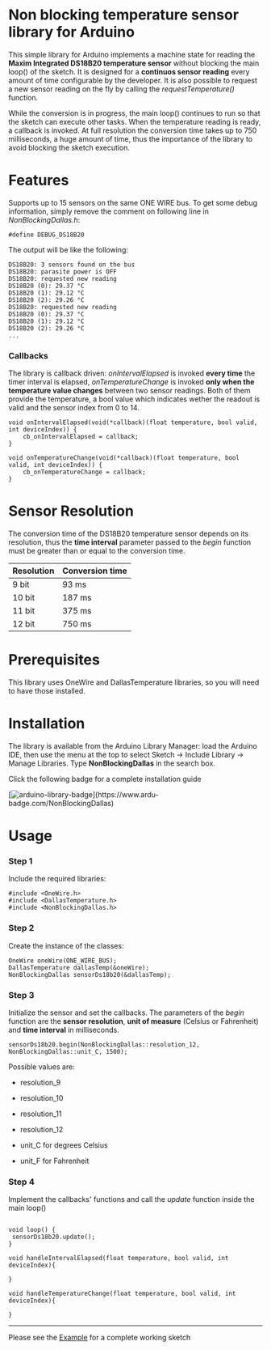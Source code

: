 
# Non blocking temperature sensor library for Arduino

This simple library for Arduino implements a machine state for reading the **Maxim Integrated DS18B20 temperature sensor** without blocking the main loop() of the sketch. It is designed for a **continuos sensor reading** every amount of time configurable by the developer. It is also possible to request a new sensor reading on the fly by calling the *requestTemperature()* function.  

While the conversion is in progress, the main loop() continues to run so that the sketch can execute other tasks. When the temperature reading is ready, a callback is invoked. At full resolution the conversion time takes up to 750 milliseconds, a huge amount of time, thus the importance of the library to avoid blocking the sketch execution.

# Features

Supports up to 15 sensors on the same ONE WIRE bus. To get some debug information, simply remove the comment on following line in *NonBlockingDallas.h*:

```
#define DEBUG_DS18B20
```

The output will be like the following:

```
DS18B20: 3 sensors found on the bus
DS18B20: parasite power is OFF
DS18B20: requested new reading
DS18B20 (0): 29.37 °C
DS18B20 (1): 29.12 °C
DS18B20 (2): 29.26 °C
DS18B20: requested new reading
DS18B20 (0): 29.37 °C
DS18B20 (1): 29.12 °C
DS18B20 (2): 29.26 °C
...
```

### Callbacks

The library is callback driven: *onIntervalElapsed* is invoked **every time** the timer interval is elapsed, *onTemperatureChange* is invoked **only when the temperature value changes** between two sensor readings.
Both of them provide the temperature, a bool value which indicates wether the readout is valid and the sensor index from 0 to 14.
 
```
void onIntervalElapsed(void(*callback)(float temperature, bool valid, int deviceIndex)) {
	cb_onIntervalElapsed = callback;
}

void onTemperatureChange(void(*callback)(float temperature, bool valid, int deviceIndex)) {
	cb_onTemperatureChange = callback;
}
```


# Sensor Resolution

The conversion time of the DS18B20 temperature sensor depends on its resolution, thus the **time interval** parameter passed to the *begin* function must be greater than or equal to the conversion time.

| Resolution  | Conversion time |
| ------------- | ------------- |
| 9 bit  | 93 ms  |
| 10 bit  | 187 ms  |
| 11 bit  | 375 ms  |
| 12 bit  | 750 ms  |


# Prerequisites

This library uses OneWire and DallasTemperature libraries, so you will need to have those installed.


# Installation

The library is available from the Arduino Library Manager: load the Arduino IDE, then use the menu at the top to select Sketch -> Include Library -> Manage Libraries. Type **NonBlockingDallas** in the search box.

Click the following badge for a complete installation guide

[![arduino-library-badge](https://www.ardu-badge.com/badge/NonBlockingDallas.svg?)](https://www.ardu-badge.com/NonBlockingDallas)


# Usage

### Step 1

Include the required libraries:

```
#include <OneWire.h>
#include <DallasTemperature.h>
#include <NonBlockingDallas.h>
```

### Step 2

Create the instance of the classes:

```
OneWire oneWire(ONE_WIRE_BUS);
DallasTemperature dallasTemp(&oneWire);
NonBlockingDallas sensorDs18b20(&dallasTemp);
```

### Step 3

Initialize the sensor and set the callbacks.
The parameters of the *begin* function are the **sensor resolution**, **unit of measure** (Celsius or Fahrenheit) and **time interval** in milliseconds.

```
sensorDs18b20.begin(NonBlockingDallas::resolution_12, NonBlockingDallas::unit_C, 1500);
```

Possible values are:

* resolution_9
* resolution_10
* resolution_11
* resolution_12

* unit_C for degrees Celsius
* unit_F for Fahrenheit


### Step 4

Implement the callbacks' functions and call the *update* function inside the main loop()  

```

void loop() {
 sensorDs18b20.update();
}

void handleIntervalElapsed(float temperature, bool valid, int deviceIndex){

}

void handleTemperatureChange(float temperature, bool valid, int deviceIndex){

}
```

***

Please see the [Example](https://github.com/Gbertaz/NonBlockingDallas/blob/master/examples/TemperatureReading/TemperatureReading.ino) for a complete working sketch

